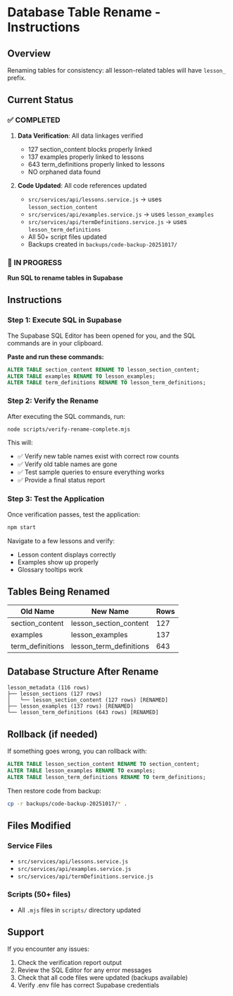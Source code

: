 # Database Table Rename - Instructions

## Overview
Renaming tables for consistency: all lesson-related tables will have `lesson_` prefix.

## Current Status

### ✅ COMPLETED
1. **Data Verification**: All data linkages verified
   - 127 section_content blocks properly linked
   - 137 examples properly linked to lessons
   - 643 term_definitions properly linked to lessons
   - NO orphaned data found

2. **Code Updated**: All code references updated
   - `src/services/api/lessons.service.js` → uses `lesson_section_content`
   - `src/services/api/examples.service.js` → uses `lesson_examples`
   - `src/services/api/termDefinitions.service.js` → uses `lesson_term_definitions`
   - All 50+ script files updated
   - Backups created in `backups/code-backup-20251017/`

### 🔄 IN PROGRESS
**Run SQL to rename tables in Supabase**

## Instructions

### Step 1: Execute SQL in Supabase
The Supabase SQL Editor has been opened for you, and the SQL commands are in your clipboard.

**Paste and run these commands:**

```sql
ALTER TABLE section_content RENAME TO lesson_section_content;
ALTER TABLE examples RENAME TO lesson_examples;
ALTER TABLE term_definitions RENAME TO lesson_term_definitions;
```

### Step 2: Verify the Rename
After executing the SQL commands, run:

```bash
node scripts/verify-rename-complete.mjs
```

This will:
- ✅ Verify new table names exist with correct row counts
- ✅ Verify old table names are gone
- ✅ Test sample queries to ensure everything works
- ✅ Provide a final status report

### Step 3: Test the Application
Once verification passes, test the application:

```bash
npm start
```

Navigate to a few lessons and verify:
- Lesson content displays correctly
- Examples show up properly
- Glossary tooltips work

## Tables Being Renamed

| Old Name           | New Name                  | Rows |
|--------------------|---------------------------|------|
| section_content    | lesson_section_content    | 127  |
| examples           | lesson_examples           | 137  |
| term_definitions   | lesson_term_definitions   | 643  |

## Database Structure After Rename

```
lesson_metadata (116 rows)
├── lesson_sections (127 rows)
│   └── lesson_section_content (127 rows) [RENAMED]
├── lesson_examples (137 rows) [RENAMED]
└── lesson_term_definitions (643 rows) [RENAMED]
```

## Rollback (if needed)

If something goes wrong, you can rollback with:

```sql
ALTER TABLE lesson_section_content RENAME TO section_content;
ALTER TABLE lesson_examples RENAME TO examples;
ALTER TABLE lesson_term_definitions RENAME TO term_definitions;
```

Then restore code from backup:

```bash
cp -r backups/code-backup-20251017/* .
```

## Files Modified

### Service Files
- `src/services/api/lessons.service.js`
- `src/services/api/examples.service.js`
- `src/services/api/termDefinitions.service.js`

### Scripts (50+ files)
- All `.mjs` files in `scripts/` directory updated

## Support

If you encounter any issues:
1. Check the verification report output
2. Review the SQL Editor for any error messages
3. Check that all code files were updated (backups available)
4. Verify .env file has correct Supabase credentials
